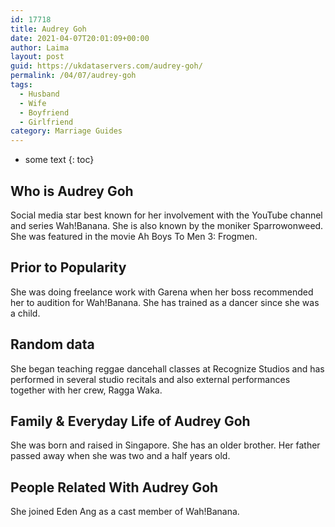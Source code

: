 ```yaml
---
id: 17718
title: Audrey Goh
date: 2021-04-07T20:01:09+00:00
author: Laima
layout: post
guid: https://ukdataservers.com/audrey-goh/
permalink: /04/07/audrey-goh
tags:
  - Husband
  - Wife
  - Boyfriend
  - Girlfriend
category: Marriage Guides
---
```


* some text
{: toc}


## Who is Audrey Goh
                  
                  
                  
Social media star best known for her involvement with the YouTube channel and series Wah!Banana. She is also known by the moniker Sparrowonweed. She was featured in the movie Ah Boys To Men 3: Frogmen.
                  
              
            
              
            
                
                
                
## Prior to Popularity
                  
                  
                  
She was doing freelance work with Garena when her boss recommended her to audition for Wah!Banana. She has trained as a dancer since she was a child. 
                  
              
            
              
            
                
                
                
## Random data
                  
                  
                  
She began teaching reggae dancehall classes at Recognize Studios and has performed in several studio recitals and also external performances together with her crew, Ragga Waka.
                  
              
            
              
            
                
                
                
## Family & Everyday Life of Audrey Goh
                  
                  
                  
She was born and raised in Singapore. She has an older brother. Her father passed away when she was two and a half years old.
                  
              
            
              
            
                
                
                
## People Related With Audrey Goh
                  
                  
                  
She joined Eden Ang as a cast member of Wah!Banana.
                  
              
            
              
            
                
              
            
              
              
            
            
              
            
          
          
          